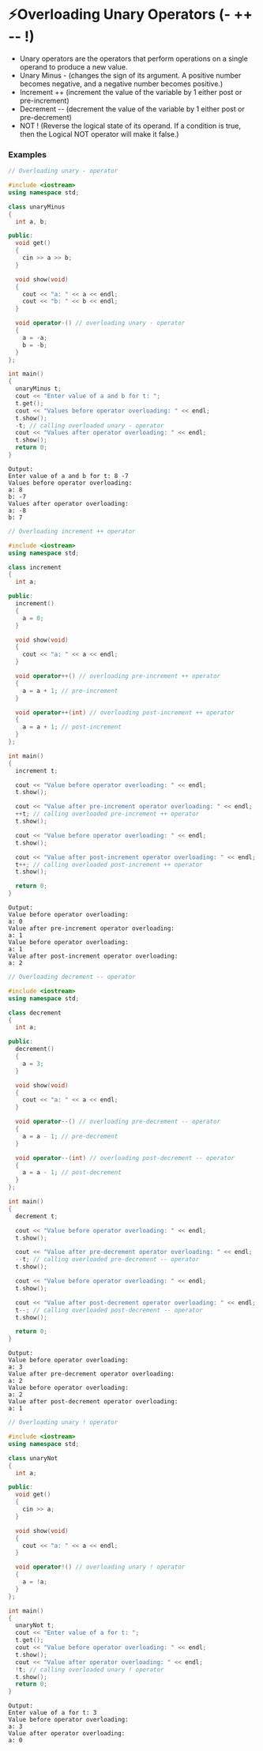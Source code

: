 # ⚡Overloading Unary Operators (- ++ -- !)

- Unary operators are the operators that perform operations on a single operand to produce a new value.
- Unary Minus - (changes the sign of its argument. A positive number becomes negative, and a negative number becomes positive.)
- Increment ++ (increment the value of the variable by 1 either post or pre-increment)
- Decrement -- (decrement the value of the variable by 1 either post or pre-decrement)
- NOT ! (Reverse the logical state of its operand. If a condition is true, then the Logical NOT operator will make it false.)

### Examples

```cpp
// Overloading unary - operator

#include <iostream>
using namespace std;

class unaryMinus
{
  int a, b;

public:
  void get()
  {
    cin >> a >> b;
  }

  void show(void)
  {
    cout << "a: " << a << endl;
    cout << "b: " << b << endl;
  }

  void operator-() // overloading unary - operator
  {
    a = -a;
    b = -b;
  }
};

int main()
{
  unaryMinus t;
  cout << "Enter value of a and b for t: ";
  t.get();
  cout << "Values before operator overloading: " << endl;
  t.show();
  -t; // calling overloaded unary - operator
  cout << "Values after operator overloading: " << endl;
  t.show();
  return 0;
}
```

```
Output:
Enter value of a and b for t: 8 -7
Values before operator overloading:
a: 8
b: -7
Values after operator overloading:
a: -8
b: 7
```

```cpp
// Overloading increment ++ operator

#include <iostream>
using namespace std;

class increment
{
  int a;

public:
  increment()
  {
    a = 0;
  }

  void show(void)
  {
    cout << "a: " << a << endl;
  }

  void operator++() // overloading pre-increment ++ operator
  {
    a = a + 1; // pre-increment
  }

  void operator++(int) // overloading post-increment ++ operator
  {
    a = a + 1; // post-increment
  }
};

int main()
{
  increment t;

  cout << "Value before operator overloading: " << endl;
  t.show();

  cout << "Value after pre-increment operator overloading: " << endl;
  ++t; // calling overloaded pre-increment ++ operator
  t.show();

  cout << "Value before operator overloading: " << endl;
  t.show();

  cout << "Value after post-increment operator overloading: " << endl;
  t++; // calling overloaded post-increment ++ operator
  t.show();

  return 0;
}
```

```
Output:
Value before operator overloading:
a: 0
Value after pre-increment operator overloading:
a: 1
Value before operator overloading:
a: 1
Value after post-increment operator overloading:
a: 2
```

```cpp
// Overloading decrement -- operator

#include <iostream>
using namespace std;

class decrement
{
  int a;

public:
  decrement()
  {
    a = 3;
  }

  void show(void)
  {
    cout << "a: " << a << endl;
  }

  void operator--() // overloading pre-decrement -- operator
  {
    a = a - 1; // pre-decrement
  }

  void operator--(int) // overloading post-decrement -- operator
  {
    a = a - 1; // post-decrement
  }
};

int main()
{
  decrement t;

  cout << "Value before operator overloading: " << endl;
  t.show();

  cout << "Value after pre-decrement operator overloading: " << endl;
  --t; // calling overloaded pre-decrement -- operator
  t.show();

  cout << "Value before operator overloading: " << endl;
  t.show();

  cout << "Value after post-decrement operator overloading: " << endl;
  t--; // calling overloaded post-decrement -- operator
  t.show();

  return 0;
}
```

```
Output:
Value before operator overloading:
a: 3
Value after pre-decrement operator overloading:
a: 2
Value before operator overloading:
a: 2
Value after post-decrement operator overloading:
a: 1
```

```cpp
// Overloading unary ! operator

#include <iostream>
using namespace std;

class unaryNot
{
  int a;

public:
  void get()
  {
    cin >> a;
  }

  void show(void)
  {
    cout << "a: " << a << endl;
  }

  void operator!() // overloading unary ! operator
  {
    a = !a;
  }
};

int main()
{
  unaryNot t;
  cout << "Enter value of a for t: ";
  t.get();
  cout << "Value before operator overloading: " << endl;
  t.show();
  cout << "Value after operator overloading: " << endl;
  !t; // calling overloaded unary ! operator
  t.show();
  return 0;
}
```

```
Output:
Enter value of a for t: 3
Value before operator overloading:
a: 3
Value after operator overloading:
a: 0
```
